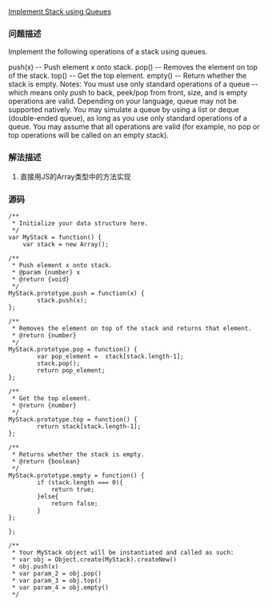 [Implement Stack using Queues](https://leetcode.com/problems/implement-stack-using-queues/description/)

### 问题描述
Implement the following operations of a stack using queues.

push(x) -- Push element x onto stack.
pop() -- Removes the element on top of the stack.
top() -- Get the top element.
empty() -- Return whether the stack is empty.
Notes:
You must use only standard operations of a queue -- which means only push to back, peek/pop from front, size, and is empty operations are valid.
Depending on your language, queue may not be supported natively. You may simulate a queue by using a list or deque (double-ended queue), as long as you use only standard operations of a queue.
You may assume that all operations are valid (for example, no pop or top operations will be called on an empty stack).

### 解法描述
1. 直接用JS的Array类型中的方法实现

### 源码
```
/**
 * Initialize your data structure here.
 */
var MyStack = function() {
    var stack = new Array();

/**
 * Push element x onto stack. 
 * @param {number} x
 * @return {void}
 */
MyStack.prototype.push = function(x) {
    	stack.push(x);
};

/**
 * Removes the element on top of the stack and returns that element.
 * @return {number}
 */
MyStack.prototype.pop = function() {
		var pop_element =  stack[stack.length-1];
    	stack.pop();
        return pop_element;
};

/**
 * Get the top element.
 * @return {number}
 */
MyStack.prototype.top = function() {
    	return stack[stack.length-1];
};

/**
 * Returns whether the stack is empty.
 * @return {boolean}
 */
MyStack.prototype.empty = function() {
        if (stack.length === 0){
            return true;
        }else{
            return false;
        }
};

};

/** 
 * Your MyStack object will be instantiated and called as such:
 * var obj = Object.create(MyStack).createNew()
 * obj.push(x)
 * var param_2 = obj.pop()
 * var param_3 = obj.top()
 * var param_4 = obj.empty()
 */
```
